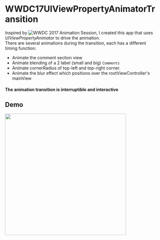 # WWDC17UIViewPropertyAnimatorTransition

Inspired by ![WWDC 2017 Animation Session](https://developer.apple.com/videos/play/wwdc2017/230/), I created this app that uses *UIViewPropertyAnimator* to drive the animation.<br />
There are several animations during the transition, each has a different timing function:

* Animate the comment section view
* Animate blending of a 2 label (small and big) ```Comments```
* Animate cornerRadius of top-left and top-right corner.
* Animate the blur effect which positions over the rootViewController's mainView

#### The animation transition is interruptible and interactive

## Demo


<img src="./Demo/demo.gif" width="400">
